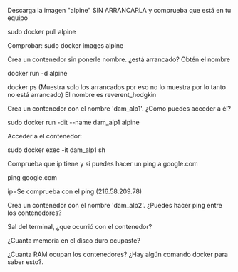 Descarga la imagen "alpine" SIN ARRANCARLA y comprueba que está en tu equipo

sudo docker pull alpine

Comprobar: sudo docker images alpine


Crea un contenedor sin ponerle nombre. ¿está arrancado? Obtén el nombre

docker run -d alpine

docker ps (Muestra solo los arrancados por eso no lo muestra por lo tanto no está arrancado)
El nombre es reverent_hodgkin

Crea un contenedor con el nombre 'dam_alp1'. ¿Como puedes acceder a él?

sudo docker run -dit --name dam_alp1 alpine

Acceder a el contenedor:

sudo docker exec -it dam_alp1 sh


Comprueba que ip tiene y si puedes hacer un ping a google.com


ping google.com

ip=Se comprueba con el ping (216.58.209.78)

Crea un contenedor con el nombre 'dam_alp2'. ¿Puedes hacer ping entre los contenedores?



Sal del terminal, ¿que ocurrió con el contenedor?


¿Cuanta memoria en el disco duro ocupaste?


¿Cuanta RAM ocupan los contenedores? ¿Hay algún comando docker para saber esto?.
